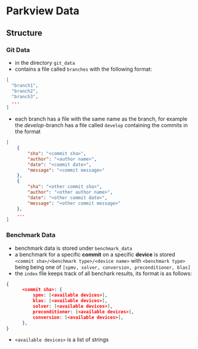 # Parkview Data

## Structure
### Git Data
- in the directory `git_data`
- contains a file called `branches` with the following format:
```json
[
  "branch1",
  "branch2",
  "branch3",
  ...
]
```
- each branch has a file with the same name as the branch, for example the *develop*-branch has a file called `develop` containing the commits in the format
```json
[
    {
        "sha": "<commit sha>",
        "author": "<author name>",
        "date": "<commit date>",
        "message": "<commit message>"
    },
    {
        "sha": "<other commit sha>",
        "author": "<other author name>",
        "date": "<other commit date>",
        "message": "<other commit message>"
    },
    ...
]
```

### Benchmark Data
- benchmark data is stored under `benchmark_data`
- a benchmark for a specific **commit** on a specific **device** is stored `<commit sha>/<benchmark type>/<device name>` with `<benchmark type>` being being one of `[spmv, solver, conversion, preconditioner, blas]`
- the `index` file keeps track of all benchark results, its format is as follows:
```json
{
      <commit sha>: {
          spmv: [<available devices>],
          blas: [<available devices>],
          solver: [<available devices>],
          preconditioner: [<available devices>],
          conversion: [<available devices>],
      },
}
```
- `<available devices>` is a list of strings

